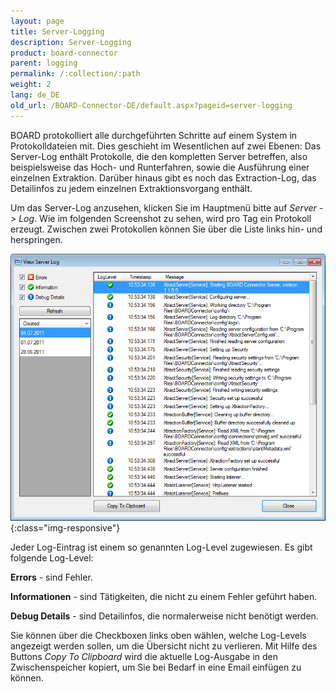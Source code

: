 ```yaml
---
layout: page
title: Server-Logging
description: Server-Logging
product: board-connector
parent: logging
permalink: /:collection/:path
weight: 2
lang: de_DE
old_url: /BOARD-Connector-DE/default.aspx?pageid=server-logging
---
```


BOARD protokolliert alle durchgeführten Schritte auf einem System in Protokolldateien mit. Dies geschieht im Wesentlichen auf zwei Ebenen: Das Server-Log enthält Protokolle, die den kompletten Server betreffen, also beispielsweise das Hoch- und Runterfahren, sowie die Ausführung einer einzelnen Extraktion. Darüber hinaus gibt es noch das Extraction-Log, das Detailinfos zu jedem einzelnen Extraktionsvorgang enthält. 

Um das Server-Log anzusehen, klicken Sie im Hauptmenü bitte auf *Server -> Log*. Wie im folgenden Screenshot zu sehen, wird pro Tag ein Protokoll erzeugt. Zwischen zwei Protokollen können Sie über die Liste links hin- und herspringen. 

![Connection-Manager-Logging-02](/img/content/Connection-Manager-Logging-02.png){:class="img-responsive"}


Jeder Log-Eintrag ist einem so genannten Log-Level zugewiesen. Es gibt folgende Log-Level:

**Errors** - sind Fehler.

**Informationen** - sind Tätigkeiten, die nicht zu einem Fehler geführt haben.

**Debug Details** - sind Detailinfos, die normalerweise nicht benötigt werden.

Sie können über die Checkboxen links oben wählen, welche Log-Levels angezeigt werden sollen, um die Übersicht nicht zu verlieren. Mit Hilfe des Buttons *Copy To Clipboard* wird die aktuelle Log-Ausgabe in den Zwischenspeicher kopiert, um Sie bei Bedarf in eine Email einfügen zu können.


